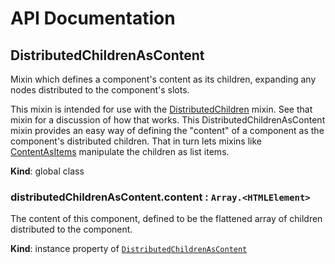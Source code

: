 # API Documentation
<a name="DistributedChildrenAsContent"></a>

## DistributedChildrenAsContent
Mixin which defines a component's content as its children, expanding any
nodes distributed to the component's slots.

This mixin is intended for use with the
[DistributedChildren](DistributedChildren.md) mixin. See that mixin for a
discussion of how that works. This DistributedChildrenAsContent mixin
provides an easy way of defining the "content" of a component as the
component's distributed children. That in turn lets mixins like
[ContentAsItems](ContentAsItems.md) manipulate the children as list items.

  **Kind**: global class
<a name="DistributedChildrenAsContent+content"></a>

### distributedChildrenAsContent.content : <code>Array.&lt;HTMLElement&gt;</code>
The content of this component, defined to be the flattened array of
children distributed to the component.

  **Kind**: instance property of <code>[DistributedChildrenAsContent](#DistributedChildrenAsContent)</code>
